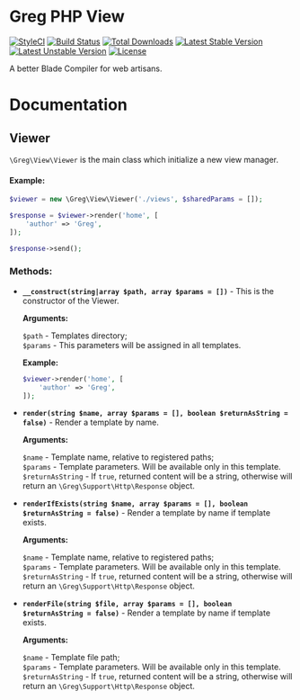 # Greg PHP View

[![StyleCI](https://styleci.io/repos/70835580/shield?style=flat)](https://styleci.io/repos/70835580)
[![Build Status](https://travis-ci.org/greg-md/php-view.svg)](https://travis-ci.org/greg-md/php-view)
[![Total Downloads](https://poser.pugx.org/greg-md/php-view/d/total.svg)](https://packagist.org/packages/greg-md/php-view)
[![Latest Stable Version](https://poser.pugx.org/greg-md/php-view/v/stable.svg)](https://packagist.org/packages/greg-md/php-view)
[![Latest Unstable Version](https://poser.pugx.org/greg-md/php-view/v/unstable.svg)](https://packagist.org/packages/greg-md/php-view)
[![License](https://poser.pugx.org/greg-md/php-view/license.svg)](https://packagist.org/packages/greg-md/php-view)

A better Blade Compiler for web artisans.

# Documentation

## Viewer

`\Greg\View\Viewer` is the main class which initialize a new view manager.

#### Example:

```php
$viewer = new \Greg\View\Viewer('./views', $sharedParams = []);

$response = $viewer->render('home', [
    'author' => 'Greg',
]);

$response->send();
```


### Methods:

- **`__construct(string|array $path, array $params = [])`** - This is the constructor of the Viewer.

   **Arguments:**

   `$path` - Templates directory;  
   `$params` - This parameters will be assigned in all templates.

   **Example:**

   ```php
   $viewer->render('home', [
       'author' => 'Greg',
   ]);
    ```

- **`render(string $name, array $params = [], boolean $returnAsString = false)`** - Render a template by name.

   **Arguments:**

   `$name` - Template name, relative to registered paths;  
   `$params` - Template parameters. Will be available only in this template.  
   `$returnAsString` - If `true`, returned content will be a string, otherwise will return an `\Greg\Support\Http\Response` object.

- **`renderIfExists(string $name, array $params = [], boolean $returnAsString = false)`** - Render a template by name if template exists.

   **Arguments:**

   `$name` - Template name, relative to registered paths;  
   `$params` - Template parameters. Will be available only in this template.  
   `$returnAsString` - If `true`, returned content will be a string, otherwise will return an `\Greg\Support\Http\Response` object.

- **`renderFile(string $file, array $params = [], boolean $returnAsString = false)`** - Render a template by name if template exists.

   **Arguments:**

   `$name` - Template file path;  
   `$params` - Template parameters. Will be available only in this template.  
   `$returnAsString` - If `true`, returned content will be a string, otherwise will return an `\Greg\Support\Http\Response` object.
